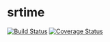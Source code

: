 srtime
======
[![Build Status](https://travis-ci.org/ChrisCummins/srtime.svg?branch=master)](https://travis-ci.org/ChrisCummins/srtime)
[![Coverage Status](https://img.shields.io/coveralls/ChrisCummins/srtime.svg)](https://coveralls.io/r/ChrisCummins/srtime?branch=master)
